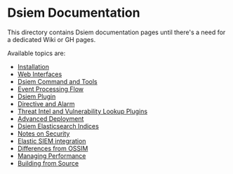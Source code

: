 # Dsiem Documentation

This directory contains Dsiem documentation pages until there's a need for a dedicated Wiki or GH pages.

Available topics are:

* [Installation](./installation.md)
* [Web Interfaces](./web_interfaces.md)
* [Dsiem Command and Tools](./commands.md)
* [Event Processing Flow](./event_processing.md)
* [Dsiem Plugin](./dsiem_plugin.md)
* [Directive and Alarm](./directive_and_alarm.md)
* [Threat Intel and Vulnerability Lookup Plugins](./ti_vuln_plugins.md)
* [Advanced Deployment](./adv_deployment.md)
* [Dsiem Elasticsearch Indices](./es_indices.md)
* [Notes on Security](./security.md)
* [Elastic SIEM integration](./elastic_siem_integration.md)
* [Differences from OSSIM](./differences_from_ossim.md)
* [Managing Performance](./managing_performance.md)
* [Building from Source](./building.md)
